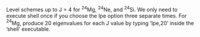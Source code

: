 Level schemes up to J = 4 for $^{24}$Mg, $^{24}$Ne, and $^{24}$Si. We only need to execute shell once if you choose the lpe option three separate times. For $^{24}$Mg, produce 20 eigenvalues for each J value by typing ’lpe,20’ inside the ’shell’ executable.
